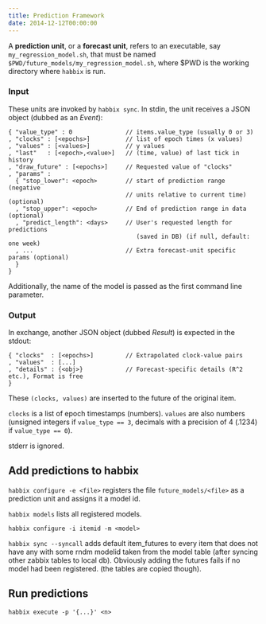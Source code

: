 ```yaml
---
title: Prediction Framework
date: 2014-12-12T00:00:00
---
```


A **prediction unit**, or a **forecast unit**, refers to an executable, say
`my_regression_model.sh`, that must be named
`$PWD/future_models/my_regression_model.sh`, where $PWD is the working directory
where `habbix` is run.

### Input

These units are invoked by `habbix sync`. In stdin, the unit receives a JSON
object (dubbed as an *Event*):

    { "value_type" : 0               // items.value_type (usually 0 or 3)
    , "clocks" : [<epochs>]          // list of epoch times (x values)
    , "values" : [<values>]          // y values
    , "last"   : [<epoch>,<value>]   // (time, value) of last tick in history
    , "draw_future" : [<epochs>]     // Requested value of "clocks"
    , "params" :
      { "stop_lower": <epoch>        // start of prediction range (negative
                                     // units relative to current time) (optional)
      , "stop_upper": <epoch>        // End of prediction range in data (optional) 
      , "predict_length": <days>     // User's requested length for predictions
                                        (saved in DB) (if null, default: one week)
      , ...                          // Extra forecast-unit specific params (optional)
      }
    }

Additionally, the name of the model is passed as the first command line
parameter.

### Output

In exchange, another JSON object (dubbed *Result*) is expected in the stdout:

    { "clocks"  : [<epochs>]         // Extrapolated clock-value pairs
    , "values"  : [...]
    , "details" : {<obj>}            // Forecast-specific details (R^2 etc.), Format is free
    }

These `(clocks, values)` are inserted to the future of the original item.

`clocks` is a list of epoch timestamps (numbers). `values` are also numbers
(unsigned integers if `value_type == 3`, decimals with a precision of 4
(.1234) if `value_type == 0`).

stderr is ignored.

## Add predictions to habbix

`habbix configure -e <file>` registers the file `future_models/<file>` as a
prediction unit and assigns it a model id.

`habbix models` lists all registered models.

`habbix configure -i itemid -m <model>` 

`habbix sync --syncall` adds default item_futures to every item that does not
have any with some rndm modelid taken from the model table (after syncing other
zabbix tables to local db). Obviously adding the futures fails if no model had
been registered. (the tables are copied though).

## Run predictions

`habbix execute -p '{...}' <n>`
